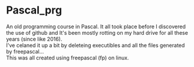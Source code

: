 # Pascal_prg
An old programming course in Pascal. It all took place before I discovered the use of github and It's been mostly rotting on my hard drive for all these years (since like 2016).   
I've celaned it up a bit by deleteing executibles and all the files generated by freepascal...   
This was all created using freepascal (fp) on linux.

